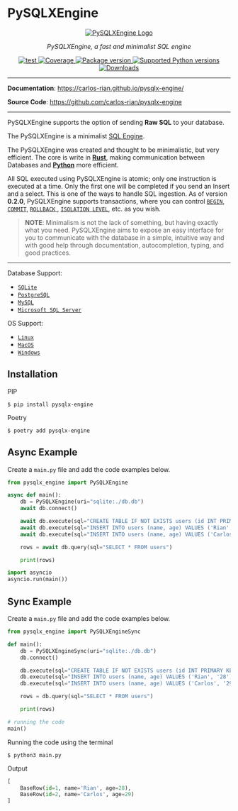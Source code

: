 # PySQLXEngine

<p align="center">
  <a href="/"><img src="https://carlos-rian.github.io/pysqlx-engine/img/logo-text3.png" alt="PySQLXEngine Logo"></a>
</p>
<p align="center">
    <em>PySQLXEngine, a fast and minimalist SQL engine</em>
</p>

<p align="center">
<a href="https://github.com/carlos-rian/pysqlx-engine/actions?query=workflow%3ATest+event%3Apush+branch%3Amain" target="_blank">
    <img src="https://github.com/carlos-rian/pysqlx-engine/workflows/Test/badge.svg?event=push&branch=main" alt="test">
</a>
<a href="https://app.codecov.io/gh/carlos-rian/pysqlx-engine" target="_blank">
    <img src="https://img.shields.io/codecov/c/github/carlos-rian/pysqlx-engine?color=%2334D058" alt="Coverage">
</a>
<a href="https://pypi.org/project/pysqlx-engine" target="_blank">
    <img src="https://img.shields.io/pypi/v/pysqlx-engine?color=%2334D058&label=pypi%20package" alt="Package version">
</a>
<a href="https://pypi.org/project/pysqlx-engine" target="_blank">
    <img src="https://img.shields.io/pypi/pyversions/pysqlx-engine.svg?color=%2334D058" alt="Supported Python versions">
</a>
<a href="https://pepy.tech/project/pysqlx-engine" target="_blank">
    <img src="https://static.pepy.tech/personalized-badge/pysqlx-engine?period=total&units=international_system&left_color=grey&right_color=%2334D058&left_text=downloads" alt="Downloads">
</a>
</p>

---

**Documentation**: <a href="https://carlos-rian.github.io/pysqlx-engine/" target="_blank">https://carlos-rian.github.io/pysqlx-engine/</a>

**Source Code**: <a href="https://github.com/carlos-rian/pysqlx-engine" target="_blank">https://github.com/carlos-rian/pysqlx-engine</a>

---

PySQLXEngine supports the option of sending **Raw SQL** to your database.

The PySQLXEngine is a minimalist [SQL Engine](https://github.com/carlos-rian/pysqlx-engine).

The PySQLXEngine was created and thought to be minimalistic, but very efficient. The core is write in [**Rust**](https://www.rust-lang.org), making communication between Databases and [**Python**](https://python-poetry.org) more efficient.

All SQL executed using PySQLXEngine is atomic; only one instruction is executed at a time. Only the first one will be completed if you send an Insert and a select. This is one of the ways to handle SQL ingestion. As of version **0.2.0**, PySQLXEngine supports transactions, where you can control [`BEGIN`](https://learn.microsoft.com/en-us/sql/t-sql/language-elements/begin-end-transact-sql?view=sql-server-ver16), [`COMMIT`](https://www.geeksforgeeks.org/difference-between-commit-and-rollback-in-sql), [ `ROLLBACK` ](https://www.geeksforgeeks.org/difference-between-commit-and-rollback-in-sql), [`ISOLATION LEVEL`](https://levelup.gitconnected.com/understanding-isolation-levels-in-a-database-transaction-af78aea3f44), etc. as you wish.


> **NOTE**:
    Minimalism is not the lack of something, but having exactly what you need.
    PySQLXEngine aims to expose an easy interface for you to communicate with the database in a simple, intuitive way and with good help through documentation, autocompletion, typing, and good practices.
---

Database Support:

* [`SQLite`](https://www.sqlite.org/index.html)
* [`PostgreSQL`](https://www.postgresql.org/)
* [`MySQL`](https://www.mysql.com/)
* [`Microsoft SQL Server`](https://www.microsoft.com/sql-server)

OS Support:

* [`Linux`](https://pt.wikipedia.org/wiki/Linux)
* [`MacOS`](https://pt.wikipedia.org/wiki/Macos)
* [`Windows`](https://pt.wikipedia.org/wiki/Microsoft_Windows)


## Installation


PIP

```console
$ pip install pysqlx-engine
```

Poetry

```console
$ poetry add pysqlx-engine
```

## Async Example

Create a `main.py` file and add the code examples below.

```python
from pysqlx_engine import PySQLXEngine

async def main():
    db = PySQLXEngine(uri="sqlite:./db.db")
    await db.connect()

    await db.execute(sql="CREATE TABLE IF NOT EXISTS users (id INT PRIMARY KEY, name TEXT, age INT)")
    await db.execute(sql="INSERT INTO users (name, age) VALUES ('Rian', '28')")
    await db.execute(sql="INSERT INTO users (name, age) VALUES ('Carlos', '29')")

    rows = await db.query(sql="SELECT * FROM users")

    print(rows)

import asyncio
asyncio.run(main())
```

## Sync Example

Create a `main.py` file and add the code examples below.

```python
from pysqlx_engine import PySQLXEngineSync

def main():
    db = PySQLXEngineSync(uri="sqlite:./db.db")
    db.connect()

    db.execute(sql="CREATE TABLE IF NOT EXISTS users (id INT PRIMARY KEY, name TEXT, age INT)")
    db.execute(sql="INSERT INTO users (name, age) VALUES ('Rian', '28')")
    db.execute(sql="INSERT INTO users (name, age) VALUES ('Carlos', '29')")

    rows = db.query(sql="SELECT * FROM users")

    print(rows)

# running the code
main()
```

Running the code using the terminal


```console
$ python3 main.py
```
Output

```python
[
    BaseRow(id=1, name='Rian', age=28),  
    BaseRow(id=2, name='Carlos', age=29)
]
```

